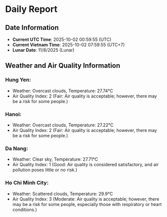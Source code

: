 # Daily Report
## Date Information
- **Current UTC Time**: 2025-10-02 00:59:55 (UTC)
- **Current Vietnam Time**: 2025-10-02 07:59:55 (UTC+7)
- **Lunar Date**: 11/8/2025 (Lunar)

## Weather and Air Quality Information

### Hung Yen:
- Weather: Overcast clouds, Temperature: 27.74°C
- Air Quality Index: 2 (Fair: Air quality is acceptable; however, there may be a risk for some people.)

### Hanoi:
- Weather: Overcast clouds, Temperature: 27.22°C
- Air Quality Index: 2 (Fair: Air quality is acceptable; however, there may be a risk for some people.)

### Da Nang:
- Weather: Clear sky, Temperature: 27.71°C
- Air Quality Index: 1 (Good: Air quality is considered satisfactory, and air pollution poses little or no risk.)

### Ho Chi Minh City:
- Weather: Scattered clouds, Temperature: 29.9°C
- Air Quality Index: 3 (Moderate: Air quality is acceptable; however, there may be a risk for some people, especially those with respiratory or heart conditions.)
